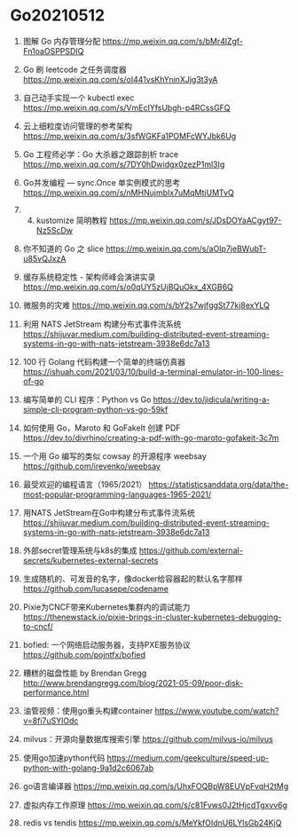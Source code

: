 # Go20210512


1. 图解 Go 内存管理分配
https://mp.weixin.qq.com/s/bMr4lZgf-Fn1oaOSPPSDIQ

2. Go 刷 leetcode 之任务调度器
https://mp.weixin.qq.com/s/oI441vsKhYninXJjg3t3yA

3. 自己动手实现一个 kubectl exec
https://mp.weixin.qq.com/s/VmEcIYfsUbgh-p4RCssGFQ

4. 云上细粒度访问管理的参考架构
https://mp.weixin.qq.com/s/3sfWGKFa1POMFcWYJbk6Ug

5. Go 工程师必学：Go 大杀器之跟踪剖析 trace
https://mp.weixin.qq.com/s/7DY0hDwidgx0zezP1ml3Ig

6. Go并发编程 — sync.Once 单实例模式的思考
https://mp.weixin.qq.com/s/nMHNujmbIx7uMqMtjUMTvQ

7. 4. kustomize 简明教程
https://mp.weixin.qq.com/s/JDsDOYaACgyt97-Nz5ScDw

8. 你不知道的 Go 之 slice
https://mp.weixin.qq.com/s/aOIp7jeBWubT-u85vQJxzA

9. 缓存系统稳定性 - 架构师峰会演讲实录
https://mp.weixin.qq.com/s/o0qUY5zUjBQuOkx_4XGB6Q

10. 微服务的灾难
https://mp.weixin.qq.com/s/bY2s7wjfggSt77kj8exYLQ

11. 利用 NATS JetStream 构建分布式事件流系统
https://shijuvar.medium.com/building-distributed-event-streaming-systems-in-go-with-nats-jetstream-3938e6dc7a13

12. 100 行 Golang 代码构建一个简单的终端仿真器 
https://ishuah.com/2021/03/10/build-a-terminal-emulator-in-100-lines-of-go

13. 编写简单的 CLI 程序：Python vs Go
https://dev.to/jidicula/writing-a-simple-cli-program-python-vs-go-59kf

14. 如何使用 Go，Maroto 和 GoFakeIt 创建 PDF
https://dev.to/divrhino/creating-a-pdf-with-go-maroto-gofakeit-3c7m

15. 一个用 Go 编写的类似 cowsay 的开源程序 weebsay
https://github.com/irevenko/weebsay

16. 最受欢迎的编程语言（1965/2021）
https://statisticsanddata.org/data/the-most-popular-programming-languages-1965-2021/

17. 用NATS JetStream在Go中构建分布式事件流系统
https://shijuvar.medium.com/building-distributed-event-streaming-systems-in-go-with-nats-jetstream-3938e6dc7a13

18. 外部secret管理系统与k8s的集成
https://github.com/external-secrets/kubernetes-external-secrets

19. 生成随机的、可发音的名字，像docker给容器起的默认名字那样
https://github.com/lucasepe/codename

20. Pixie为CNCF带来Kubernetes集群内的调试能力
https://thenewstack.io/pixie-brings-in-cluster-kubernetes-debugging-to-cncf/

21. bofied: 一个网络启动服务器，支持PXE服务协议
https://github.com/pojntfx/bofied

22. 糟糕的磁盘性能 by Brendan Gregg
http://www.brendangregg.com/blog/2021-05-09/poor-disk-performance.html

23. 油管视频：使用go重头构建container
https://www.youtube.com/watch?v=8fi7uSYlOdc

24. milvus：开源向量数据库搜索引擎
https://github.com/milvus-io/milvus

25. 使用go加速python代码
https://medium.com/geekculture/speed-up-python-with-golang-9a1d2c6067ab

26. go语言编译器
https://mp.weixin.qq.com/s/UhxFOQBpW8EUVpFvqH2tMg

27. 虚拟内存工作原理
https://mp.weixin.qq.com/s/c81Fvws0J2tHjcdTgxvv6g

28. redis vs tendis
https://mp.weixin.qq.com/s/MeYkfOIdnU6LYlsGb24KjQ
